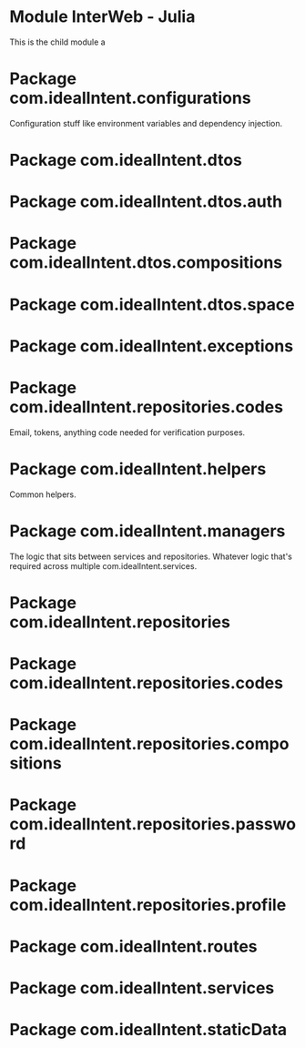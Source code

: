 # Module InterWeb - Julia 
This is the child module a

# Package com.idealIntent.configurations
Configuration stuff like environment variables and dependency injection.

# Package com.idealIntent.dtos
# Package com.idealIntent.dtos.auth
# Package com.idealIntent.dtos.compositions
# Package com.idealIntent.dtos.space

# Package com.idealIntent.exceptions

# Package com.idealIntent.repositories.codes
Email, tokens, anything code needed for verification purposes.

# Package com.idealIntent.helpers
Common helpers.

# Package com.idealIntent.managers
The logic that sits between services and repositories. Whatever logic that's required across multiple
com.idealIntent.services.

# Package com.idealIntent.repositories
# Package com.idealIntent.repositories.codes
# Package com.idealIntent.repositories.compositions
# Package com.idealIntent.repositories.password
# Package com.idealIntent.repositories.profile

# Package com.idealIntent.routes

# Package com.idealIntent.services

# Package com.idealIntent.staticData
